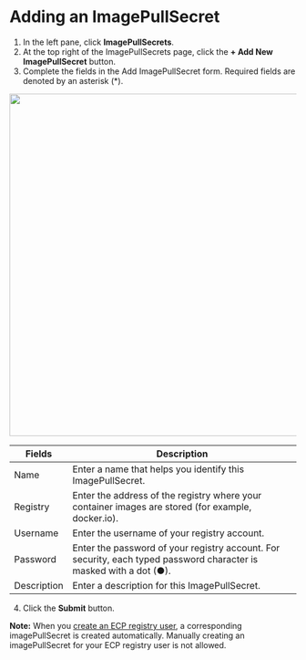 # Adding an ImagePullSecret

1. In the left pane, click **ImagePullSecrets**.
2. At the top right of the ImagePullSecrets page, click the **\+ Add New ImagePullSecret** button. 
3. Complete the fields in the Add ImagePullSecret form. Required fields are denoted by an asterisk (\*).

<p align=center><img src="/docs/resources/images/image-pull-secrets/image-pull-secrets-add.png" width="600"></p>

| **Fields**                                                                                                         | **Description**                                                                                                    |
| ------------------------------------------------------------------------------------------------------------------ | ------------------------------------------------------------------------------------------------------------------ |
| Name                                                                                                               | Enter a name that helps you identify this ImagePullSecret.                                                         |
| Registry                                                                                                           | Enter the address of the registry where your container images are stored (for example, docker.io).                 |
| Username                                                                                                           | Enter the username of your registry account.                                                                       |
| Password                                                                                                           | Enter the password of your registry account. For security, each typed password character is masked with a dot (●). |
| Description                                                                                                        | Enter a description for this ImagePullSecret.                                                                      |

4. Click the **Submit** button.

**Note:** When you [create an ECP registry user](</docs/portal/registry-users/adding-users.md>), a corresponding imagePullSecret is created automatically. Manually creating an imagePullSecret for your ECP registry user is not allowed.